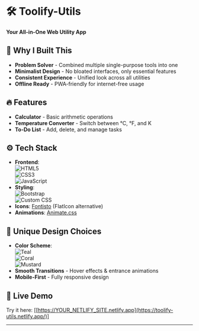 # 🛠️ Toolify-Utils  
**Your All-in-One Web Utility App**  

## 🌟 Why I Built This  
- **Problem Solver** - Combined multiple single-purpose tools into one  
- **Minimalist Design** - No bloated interfaces, only essential features  
- **Consistent Experience** - Unified look across all utilities  
- **Offline Ready** - PWA-friendly for internet-free usage  

## 🔥 Features  
- **Calculator** - Basic arithmetic operations  
- **Temperature Converter** - Switch between °C, °F, and K  
- **To-Do List** - Add, delete, and manage tasks  

## ⚙ Tech Stack  
- **Frontend**:  
  ![HTML5](https://img.shields.io/badge/-HTML5-E34F26?logo=html5&logoColor=white)  
  ![CSS3](https://img.shields.io/badge/-CSS3-1572B6?logo=css3&logoColor=white)  
  ![JavaScript](https://img.shields.io/badge/-JavaScript-F7DF1E?logo=javascript&logoColor=black)  
- **Styling**:  
  ![Bootstrap](https://img.shields.io/badge/-Bootstrap-7952B3?logo=bootstrap&logoColor=white)  
  ![Custom CSS](https://img.shields.io/badge/-CSS3-1572B6?logo=css3&logoColor=white)  
- **Icons**: [Fontisto](https://fontisto.com/) (FlatIcon alternative)  
- **Animations**: [Animate.css](https://animate.style/)  

## 🎨 Unique Design Choices  
- **Color Scheme**:  
  ![Teal](https://img.shields.io/badge/-Teal-008080?logoColor=white)  
  ![Coral](https://img.shields.io/badge/-Coral-FF7F50?logoColor=white)  
  ![Mustard](https://img.shields.io/badge/-Mustard-FFDB58?logoColor=black)  
- **Smooth Transitions** - Hover effects & entrance animations  
- **Mobile-First** - Fully responsive design  

## 🚀 Live Demo  
Try it here: [[https://YOUR_NETLIFY_SITE.netlify.app](https://toolify-utils.netlify.app/)]  

--- 
